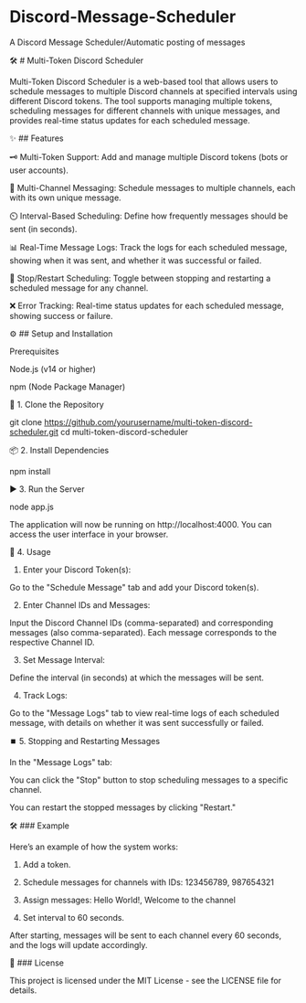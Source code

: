 # Discord-Message-Scheduler
A Discord Message Scheduler/Automatic posting of messages


🛠 # Multi-Token Discord Scheduler

Multi-Token Discord Scheduler is a web-based tool that allows users to schedule messages to multiple Discord channels at specified intervals using different Discord tokens. The tool supports managing multiple tokens, scheduling messages for different channels with unique messages, and provides real-time status updates for each scheduled message.

✨ ## Features

🗝️ Multi-Token Support: Add and manage multiple Discord tokens (bots or user accounts).

📢 Multi-Channel Messaging: Schedule messages to multiple channels, each with its own unique message.

⏲️ Interval-Based Scheduling: Define how frequently messages should be sent (in seconds).

📊 Real-Time Message Logs: Track the logs for each scheduled message, showing when it was sent, and whether it was successful or failed.

🔁 Stop/Restart Scheduling: Toggle between stopping and restarting a scheduled message for any channel.

❌ Error Tracking: Real-time status updates for each scheduled message, showing success or failure.


⚙️ ## Setup and Installation

Prerequisites

Node.js (v14 or higher)

npm (Node Package Manager)


🚀 1. Clone the Repository

git clone https://github.com/yourusername/multi-token-discord-scheduler.git
cd multi-token-discord-scheduler

📦 2. Install Dependencies

npm install

▶️ 3. Run the Server

node app.js

The application will now be running on http://localhost:4000. You can access the user interface in your browser.

📝 4. Usage

1. Enter your Discord Token(s):

Go to the "Schedule Message" tab and add your Discord token(s).



2. Enter Channel IDs and Messages:

Input the Discord Channel IDs (comma-separated) and corresponding messages (also comma-separated). Each message corresponds to the respective Channel ID.



3. Set Message Interval:

Define the interval (in seconds) at which the messages will be sent.



4. Track Logs:

Go to the "Message Logs" tab to view real-time logs of each scheduled message, with details on whether it was sent successfully or failed.




⏹️ 5. Stopping and Restarting Messages

In the "Message Logs" tab:

You can click the "Stop" button to stop scheduling messages to a specific channel.

You can restart the stopped messages by clicking "Restart."


🛠 ### Example

Here’s an example of how the system works:

1. Add a token.


2. Schedule messages for channels with IDs: 123456789, 987654321


3. Assign messages: Hello World!, Welcome to the channel


4. Set interval to 60 seconds.



After starting, messages will be sent to each channel every 60 seconds, and the logs will update accordingly.

📜 ### License

This project is licensed under the MIT License - see the LICENSE file for details.
